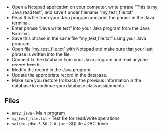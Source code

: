 * Open a Notepad application on your computer, write phrase “This is my Java read test”, and save it under filename “my_test_file.txt”
* Read this file from your Java program and print the phrase in the Java terminal.
* Enter phrase “Java write test” into your Java program from the Java terminal.
* Save this phrase in the same file “my_test_file.txt” using your Java program,
* Open file “my_test_file.txt” with Notepad and make sure that your last phrase is written into the file.
* Connect to the database from your Java program and read anyone record from it,
* Modify the record in the Java program.
* Update the appropriate record in the database.
* Make sure you restore (rollback) the previous information in the database to continue your database class assignments



## Files
- `HW12.java` - Main program
- `my_test_file.txt` - Test file for read/write operations
- `sqlite-jdbc-3.50.2.0.jar` - SQLite JDBC driver
